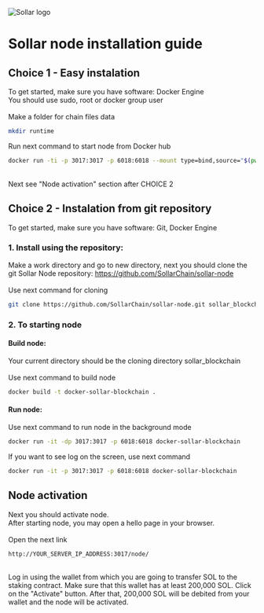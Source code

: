 ![Sollar logo](https://testnet.sollar.tech/static/media/solar-logo.273118e9.svg)

# Sollar node installation guide

## Choice 1 - Easy instalation

To get started, make sure you have software: Docker Engine
<br>
You should use sudo, root or docker group user
<br><br>
Make a folder for chain files data
```bash
mkdir runtime
```
Run next command to start node from Docker hub
```bash
docker run -ti -p 3017:3017 -p 6018:6018 --mount type=bind,source="$(pwd)"/runtime,target=/app/sollar/runtime --entrypoint ./run sollar/sollar-node:latest
```
<br>
Next see "Node activation" section after CHOICE 2
<br>

## Choice 2 - Instalation from git repository

To get started, make sure you have software: Git, Docker Engine

### 1. Install using the repository:
   Make a work directory and go to new directory, next you should clone the git Sollar Node repository: https://github.com/SollarChain/sollar-node
   <br><br>
   Use next command for cloning <br>
   ```bash
   git clone https://github.com/SollarChain/sollar-node.git sollar_blockchain
   ```
   
### 2. To starting node
#### Build node:
   Your current directory should be the cloning directory sollar_blockchain<br><br>
   Use next command to build node<br>
   ```bash
   docker build -t docker-sollar-blockchain .
   ```
#### Run node:
   Use next command to run node in the background mode
   ```bash
   docker run -it -dp 3017:3017 -p 6018:6018 docker-sollar-blockchain
   ```
   If you want to see log on the screen, use next command
   ```bash
   docker run -it -p 3017:3017 -p 6018:6018 docker-sollar-blockchain
   ```
## Node activation
Next you should activate node.<br>
After starting node, you may open a hello page in your browser.<br><br>
Open the next link<br>
```
http://YOUR_SERVER_IP_ADDRESS:3017/node/
```
<br>
Log in using the wallet from which you are going to transfer SOL to the staking contract. Make sure that this wallet has at least 200,000 SOL. Click on the "Activate" button. After that, 200,000 SOL will be debited from your wallet and the node will be activated.
